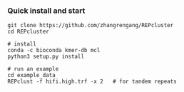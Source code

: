 ### Quick install and start ###
```
git clone https://github.com/zhangrengang/REPcluster
cd REPcluster

# install
conda -c bioconda kmer-db mcl
python3 setup.py install

# run an example
cd example_data
REPclust -f hifi.high.trf -x 2	 # for tandem repeats
```
